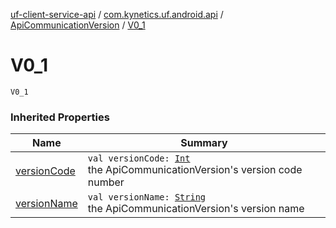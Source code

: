 [uf-client-service-api](../../index.md) / [com.kynetics.uf.android.api](../index.md) / [ApiCommunicationVersion](index.md) / [V0_1](./-v0_1.md)

# V0_1

`V0_1`

### Inherited Properties

| Name | Summary |
|---|---|
| [versionCode](version-code.md) | `val versionCode: `[`Int`](https://kotlinlang.org/api/latest/jvm/stdlib/kotlin/-int/index.html)<br>the ApiCommunicationVersion's version code number |
| [versionName](version-name.md) | `val versionName: `[`String`](https://kotlinlang.org/api/latest/jvm/stdlib/kotlin/-string/index.html)<br>the ApiCommunicationVersion's version name |
